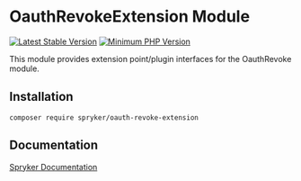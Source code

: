 # OauthRevokeExtension Module
[![Latest Stable Version](https://poser.pugx.org/spryker/oauth-revoke-extension/v/stable.svg)](https://packagist.org/packages/spryker/oauth-revoke-extension)
[![Minimum PHP Version](https://img.shields.io/badge/php-%3E%3D%208.3-8892BF.svg)](https://php.net/)

This module provides extension point/plugin interfaces for the OauthRevoke module.

## Installation

```
composer require spryker/oauth-revoke-extension
```

## Documentation

[Spryker Documentation](https://docs.spryker.com)
